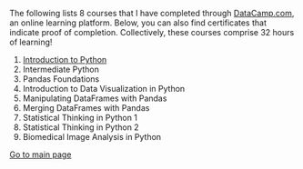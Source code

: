 
The following lists 8 courses that I have completed through [DataCamp.com](https://learn.datacamp.com/), an online learning platform. Below, you can also find certificates that indicate proof of completion. Collectively, these courses comprise 32 hours of learning! 

1. [Introduction to Python](intropython.pdf)
2. Intermediate Python
3. Pandas Foundations
3. Introduction to Data Visualization in Python
4. Manipulating DataFrames with Pandas 
5. Merging DataFrames with Pandas
6. Statistical Thinking in Python 1
7. Statistical Thinking in Python 2
8. Biomedical Image Analysis in Python

[Go to main page](https://alretagealbader.github.io/RetagePortfolio/)
